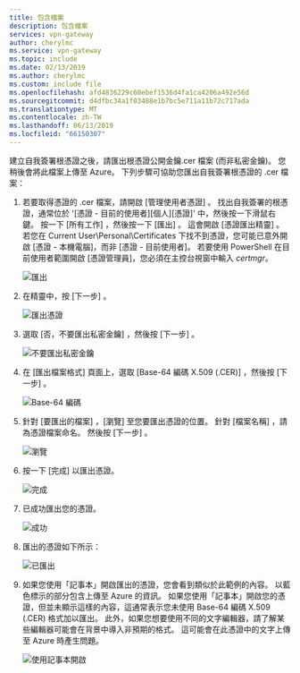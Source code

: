 ```yaml
---
title: 包含檔案
description: 包含檔案
services: vpn-gateway
author: cherylmc
ms.service: vpn-gateway
ms.topic: include
ms.date: 02/13/2019
ms.author: cherylmc
ms.custom: include file
ms.openlocfilehash: afd4836229c60ebef1536d4fa1ca4206a492e56d
ms.sourcegitcommit: d4dfbc34a1f03488e1b7bc5e711a11b72c717ada
ms.translationtype: MT
ms.contentlocale: zh-TW
ms.lasthandoff: 06/13/2019
ms.locfileid: "66150307"
---
```

建立自我簽署根憑證之後，請匯出根憑證公開金鑰.cer 檔案 (而非私密金鑰)。 您稍後會將此檔案上傳至 Azure。 下列步驟可協助您匯出自我簽署根憑證的 .cer 檔案：

1. 若要取得憑證的 .cer 檔案，請開啟 [管理使用者憑證]  。 找出自我簽署的根憑證，通常位於 '[憑證 - 目前的使用者]\[個人]\[憑證]' 中，然後按一下滑鼠右鍵。 按一下 [所有工作]  ，然後按一下 [匯出]  。 這會開啟 [憑證匯出精靈]  。 若您在 Current User\Personal\Certificates 下找不到憑證，您可能已意外開啟 [憑證 - 本機電腦]，而非 [憑證 - 目前使用者]。 若要使用 PowerShell 在目前使用者範圍開啟 [憑證管理員]，您必須在主控台視窗中輸入 *certmgr*。

   ![匯出](./media/vpn-gateway-certificates-export-public-key-include/export.png)
2. 在精靈中，按 [下一步]  。

   ![匯出憑證](./media/vpn-gateway-certificates-export-public-key-include/exportwizard.png)
3. 選取 [否，不要匯出私密金鑰]  ，然後按 [下一步]  。

   ![不要匯出私密金鑰](./media/vpn-gateway-certificates-export-public-key-include/notprivatekey.png)
4. 在 [匯出檔案格式]  頁面上，選取 [Base-64 編碼 X.509 (.CER)]  ，然後按 [下一步]  。

   ![Base-64 編碼](./media/vpn-gateway-certificates-export-public-key-include/base64.png)
5. 針對 [要匯出的檔案]  ，[瀏覽]  至您要匯出憑證的位置。 針對 [檔案名稱]  ，請為憑證檔案命名。 然後按 [下一步]  。

   ![瀏覽](./media/vpn-gateway-certificates-export-public-key-include/browse.png)
6. 按一下 [完成]  以匯出憑證。

   ![完成](./media/vpn-gateway-certificates-export-public-key-include/finish.png)
7. 已成功匯出您的憑證。

   ![成功](./media/vpn-gateway-certificates-export-public-key-include/success.png)
8. 匯出的憑證如下所示：

   ![已匯出](./media/vpn-gateway-certificates-export-public-key-include/exported.png)
9. 如果您使用「記事本」開啟匯出的憑證，您會看到類似於此範例的內容。 以藍色標示的部分包含上傳至 Azure 的資訊。 如果您使用「記事本」開啟您的憑證，但並未顯示這樣的內容，這通常表示您未使用 Base-64 編碼 X.509 (.CER) 格式加以匯出。 此外，如果您想要使用不同的文字編輯器，請了解某些編輯器可能會在背景中導入非預期的格式。 這可能會在此憑證中的文字上傳至 Azure 時產生問題。

   ![使用記事本開啟](./media/vpn-gateway-certificates-export-public-key-include/notepad.png)
